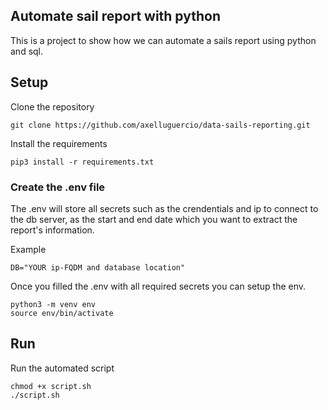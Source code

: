 ## Automate sail report with python

This is a project to show how we can automate a sails report using python and sql.

## Setup

Clone the repository

```
git clone https://github.com/axelluguercio/data-sails-reporting.git
```

Install the requirements

```
pip3 install -r requirements.txt
```

### Create the .env file

The .env will store all secrets such as the crendentials and ip to connect to the db server, as the start and end date which you want to extract the report's information.

Example

```
DB="YOUR ip-FQDM and database location"
```

Once you filled the .env with all required secrets you can setup the env.

```
python3 -m venv env
source env/bin/activate
```

## Run

Run the automated script

```
chmod +x script.sh
./script.sh
```
